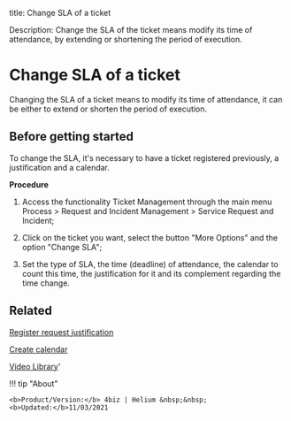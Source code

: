 title: Change SLA of a ticket

Description: Change the SLA of the ticket means modify its time of attendance, by extending or shortening the period of execution.

# Change SLA of a ticket

Changing the SLA of a ticket means to modify its time of attendance, it can be either to extend or shorten the period of execution.

## Before getting started

To change the SLA, it's necessary to have a ticket registered previously, a justification and a calendar.

**Procedure**

1.	Access the functionality Ticket Management through the main menu Process > Request and Incident Management > Service Request and Incident;

2.	Click on the ticket you want, select the button "More Options" and the option "Change SLA";

3.	Set the type of SLA, the time (deadline) of attendance, the calendar to count this time, the justification for it and its complement regarding the time change.


Related
-----------

[Register request justification](/en-us/4biz-helium/processes/portfolio-and-catalog/configuration/register-request-justification.html)

[Create calendar](/en-us/4biz-helium/platform-administration/time/create-calendar.html)

<i class='fa fa-youtube-play  fa-2x' style='color:#97ce17;vertical-align: middle;'> </i> [Video Library](https://www.youtube.com/playlist?list=PLB5qK2uzf2RNrJnhiXj3dbmgsm9-quhfz)'

!!! tip "About"

    <b>Product/Version:</b> 4biz | Helium &nbsp;&nbsp;
    <b>Updated:</b>11/03/2021
